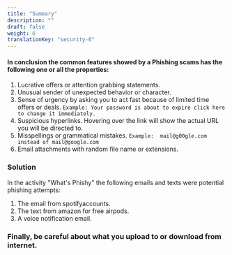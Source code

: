 ```yaml
---
title: "Summary"
description: ""
draft: false
weight: 6
translationKey: "security-6"
---
```

	
#### In conclusion the common features showed by a Phishing scams has the following one or all the properties:

1. Lucrative offers or attention grabbing statements.
2. Unusual sender of unexpected behavior or character.
3. Sense of urgency by asking you to act fast because of limited time offers or deals. 
`Example: Your password is about to expire click here to change it immediately. `
4. Suspicious hyperlinks. Hovering over the link will show the actual URL you will be directed to. 
5. Misspellings or grammatical mistakes. 
`Example:  mail@g00gle.com instead of mail@google.com`
6. Email attachments with random file name or extensions. 






### Solution

In the activity "What's Phishy" the following emails and texts were potential phishing attempts:
1. The email from spotifyaccounts.
2. The text from amazon for free airpods.
3. A voice notification email. 


### Finally, be careful about what you upload to or download from internet.
